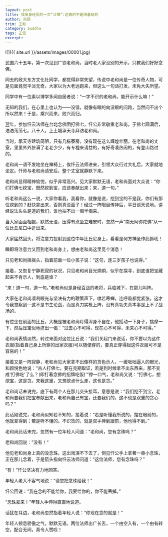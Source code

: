 ```yaml
---
layout: post
title: 我亲身经历的一次“斗禅”:这真的不是闹着玩的
author: 宗昂
trim: 王盼
category: buddha
tags: 正信
excerpt:
---
```


![]({{ site.url }}/assets/images/00001.jpg)

民国六十五年，第一次见到广钦老和尚，当时老人家没别的开示，只教我们好好念佛。

同去的政大东方文化社同学，都觉得非常失望，传说中老和尚是一位传奇人物，可是见面竟觉平淡无奇。大家以为大老远跑来，但这么一句话打发，未免大失所望。

同学中有一位素以博学多闻自居者说：“一字不识的老和尚，能开示什么嘛！”

无知的我们，在心里上也认为——没错，就像有眼的向没眼的问路，当然问不出个所以然来！于是，乘兴而来，败兴而归。

翌年，参加忏云法师在台北念佛团打佛七，忏公非常敬重老和尚，于佛七圆满后，浩浩荡荡七。八十人，上土城承天寺拜访老和尚。

当时，承天寺建筑简陋，只有几栋寮房，没有现在这么辉煌壮丽。在老和尚的丈室，里里外外挤满了老老少少，有专程来请益的，有好奇凑热闹的，有登山路过的。

老和尚一语不发地坐在禅椅上，俟忏云法师进来，引领大众行过大礼后，大家就地坐定。忏师与老和尚请安后，整个丈室就静默下来。

老和尚显得精神愉悦，似乎非常高兴。见大家默默无语，老和尚面对大众说：“你们打佛七挖宝，既然挖到宝，应该奉献出来；来，道一句。”

听老和尚这么一说，大家你看我，我看你，就像是说，挖到宝的不是我，你们有那位挖到的？赶快拿出来，否则真没面子！经过一阵眼目传神后，平日谈天说地。讲经说法头头是道的我们，谁也拈不出一偈半偈来。

当大家面面相觑，默然无语，压得有点坐立难安时，忽然一声“南无阿弥陀佛”从一位比丘尼口中迸出来。

大家猛然回头，将注意力投射到这位中年比丘尼身上，看看是何方神圣作此狮吼！

瞬即将注意力又回到老和尚身上，想由老和尚这里觅个消息！

只见老和尚摇摇头，指着前面一位小孩子说：“这句，连三岁孩子也说得。”

接着，又恢复宁静死寂的状况，只见老和尚目光炯炯，似乎在探寻，到底谁把宝藏起来不肯示人，到底是谁？

“来！道一句，道一句。”老和尚似是身经百战的老将，兵临城下，在那儿叫阵。

大家在老和尚凛冽眼光与坚决有力的鞭策声下，噤若寒蝉，连呼吸都觉紧张。这才令我觉察到—这不是书生论战，而是真刀实枪上阵，没有真功夫真本事是上不了战场的。

有位坐在前面的比丘，大概是被老和尚盯得浑身不自在，他摇动一下身子，揣摩一下，然后压宝似地挤出一偈：“过去心不可得，现在心不可得，未来心不可得。”

老和尚表情淡然，转过来面对这位比丘说：“我们关起门来说话，你不要以为这件衣服(指着自己身上所穿的出家衣服)可以随便穿的，要真正穿得起这件衣服可不是容易的！”

接着又是一阵寂静，老和尚见大家拿不出像样的货色示人，一缓咄咄逼人的眼光，和颜悦色地说：“古人打佛七，要在克期取证，若是到时候拿不出东西来，那不变成'打佛吃'了么？(即打著念佛的招牌吃饭)'”停一口气，老和尚又说：“打佛七，想挖宝，这是贪。来我这里，又想挖点什么走，这也是贪。”

老和尚话未说完，底下有两个人在那儿交头接耳，意思是说：“我们挖不到宝，老和尚要我们把宝奉献出来，老和尚自己有宝，还要我们的，这不也是双重的贪心吗？“

此话刚说完，老和尚似知若不知的，接着说：“若是听懂我所说的，摆在眼前的，他就拿得到；若是听不懂的。不识货的，就是双手捧到跟前，他也得不到。”

老和尚此话未完，忽然有一位年轻人问道：“老和尚，您有念珠吗？”

老和尚回说：”没有！“

他见老和尚身上真的没念珠，这出戏演不下去了，侧见忏公手上拿著一串小念珠，正在那儿念着，于是箭头指向忏云法师问道：“这位法师，您有念珠吗？”

“有！”忏公坚决有力地回答。

年轻人老大不客气地说：“请您把念珠给我！”

忏公回说：“我在念的不能给你，我要给你的，你不能丢掉。”

“念珠拿来！”年轻人手伸得直直地说道。

话犹在耳边，老和尚忽然指着年轻人说：“你现在念的就是！”

年轻人顿息骄傲之气，默默无语。两位法师出广长舌，一个由空入有，一个由有转空，配合无间，真令人赞叹！
